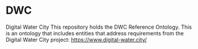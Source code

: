# DWC
Digital Water City
This repository holds the DWC Reference Ontology. This is an ontology that includes entities that address requirements from the Digital Water City project: https://www.digital-water.city/

